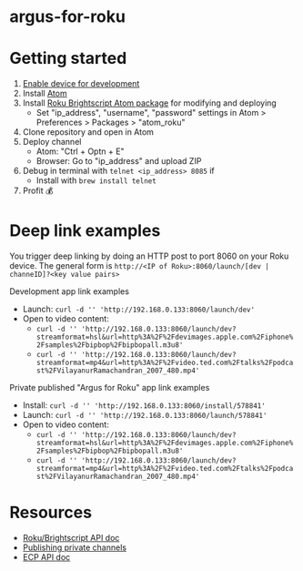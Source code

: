 # argus-for-roku

# Getting started

1. [Enable device for development](https://developer.roku.com/en-gb/docs/developer-program/getting-started/developer-setup.md)
2. Install [Atom](https://atom.io)
3. Install [Roku Brightscript Atom package](https://github.com/rokudev/atomio-package/blob/master/documentation/README.md) for modifying and deploying
   - Set "ip_address", "username", "password" settings in Atom > Preferences > Packages > "atom_roku"
4. Clone repository and open in Atom
5. Deploy channel
   - Atom: "Ctrl + Optn + E"
   - Browser: Go to "ip_address" and upload ZIP
6. Debug in terminal with `telnet <ip_address> 8085` if
   - Install with `brew install telnet`
7. Profit 💰

# Deep link examples
You trigger deep linking by doing an HTTP post to port 8060 on your Roku device. The general form is
`http://<IP of Roku>:8060/launch/[dev | channeID]?<key value pairs>`

Development app link examples
- Launch: `curl -d '' 'http://192.168.0.133:8060/launch/dev'`
- Open to video content:
   - `curl -d '' 'http://192.168.0.133:8060/launch/dev?streamformat=hsl&url=http%3A%2F%2Fdevimages.apple.com%2Fiphone%2Fsamples%2Fbipbop%2Fbipbopall.m3u8'`
   - `curl -d '' 'http://192.168.0.133:8060/launch/dev?streamformat=mp4&url=http%3A%2F%2Fvideo.ted.com%2Ftalks%2Fpodcast%2FVilayanurRamachandran_2007_480.mp4'`

Private published "Argus for Roku" app link examples
- Install: `curl -d '' 'http://192.168.0.133:8060/install/578841'`
- Launch: `curl -d '' 'http://192.168.0.133:8060/launch/578841'`
- Open to video content:
   - `curl -d '' 'http://192.168.0.133:8060/launch/dev?streamformat=hsl&url=http%3A%2F%2Fdevimages.apple.com%2Fiphone%2Fsamples%2Fbipbop%2Fbipbopall.m3u8'`
   - `curl -d '' 'http://192.168.0.133:8060/launch/dev?streamformat=mp4&url=http%3A%2F%2Fvideo.ted.com%2Ftalks%2Fpodcast%2FVilayanurRamachandran_2007_480.mp4'`

# Resources
- [Roku/Brightscript API doc](https://developer.roku.com/en-gb/docs/references/references-overview.md)
- [Publishing private channels](https://developer.roku.com/docs/developer-program/publishing/channel-publishing-guide.md#non-certified-channels)
- [ECP API doc](https://developer.roku.com/en-gb/docs/developer-program/debugging/external-control-api.md)
